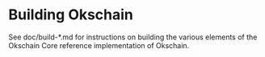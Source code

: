 Building Okschain
================

See doc/build-*.md for instructions on building the various
elements of the Okschain Core reference implementation of Okschain.
